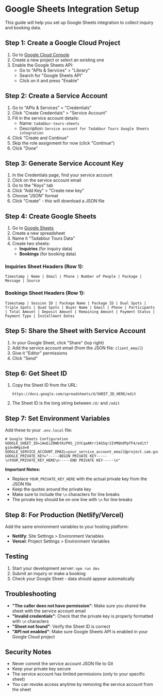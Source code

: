 # Google Sheets Integration Setup

This guide will help you set up Google Sheets integration to collect inquiry and booking data.

## Step 1: Create a Google Cloud Project

1. Go to [Google Cloud Console](https://console.cloud.google.com/)
2. Create a new project or select an existing one
3. Enable the Google Sheets API:
   - Go to "APIs & Services" > "Library"
   - Search for "Google Sheets API"
   - Click on it and press "Enable"

## Step 2: Create a Service Account

1. Go to "APIs & Services" > "Credentials"
2. Click "Create Credentials" > "Service Account"
3. Fill in the service account details:
   - Name: `tadabbur-tours-sheets`
   - Description: `Service account for Tadabbur Tours Google Sheets integration`
4. Click "Create and Continue"
5. Skip the role assignment for now (click "Continue")
6. Click "Done"

## Step 3: Generate Service Account Key

1. In the Credentials page, find your service account
2. Click on the service account email
3. Go to the "Keys" tab
4. Click "Add Key" > "Create new key"
5. Choose "JSON" format
6. Click "Create" - this will download a JSON file

## Step 4: Create Google Sheets

1. Go to [Google Sheets](https://sheets.google.com/)
2. Create a new spreadsheet
3. Name it "Tadabbur Tours Data"
4. Create two sheets:
   - **Inquiries** (for inquiry data)
   - **Bookings** (for booking data)

### Inquiries Sheet Headers (Row 1):
```
Timestamp | Name | Email | Phone | Number of People | Package | Message | Source
```

### Bookings Sheet Headers (Row 1):
```
Timestamp | Session ID | Package Name | Package ID | Dual Spots | Triple Spots | Quad Spots | Buyer Name | Email | Phone | Participants | Total Amount | Deposit Amount | Remaining Amount | Payment Status | Payment Type | Installment Dates
```

## Step 5: Share the Sheet with Service Account

1. In your Google Sheet, click "Share" (top right)
2. Add the service account email (from the JSON file: `client_email`)
3. Give it "Editor" permissions
4. Click "Send"

## Step 6: Get Sheet ID

1. Copy the Sheet ID from the URL:
   ```
   https://docs.google.com/spreadsheets/d/SHEET_ID_HERE/edit
   ```
2. The Sheet ID is the long string between `/d/` and `/edit`

## Step 7: Set Environment Variables

Add these to your `.env.local` file:

```env
# Google Sheets Configuration
GOOGLE_SHEET_ID=1AeEiZ0WbtKzP0S_jSYCqaAKrrI4G5qr2IVMQUdPpfF4/edit?gid=0#gid=0
GOOGLE_SERVICE_ACCOUNT_EMAIL=your_service_account_email@project.iam.gserviceaccount.com
GOOGLE_PRIVATE_KEY="-----BEGIN PRIVATE KEY-----\nYOUR_PRIVATE_KEY_HERE\n-----END PRIVATE KEY-----\n"
```

**Important Notes:**
- Replace `YOUR_PRIVATE_KEY_HERE` with the actual private key from the JSON file
- Keep the quotes around the private key
- Make sure to include the `\n` characters for line breaks
- The private key should be on one line with `\n` for line breaks

## Step 8: For Production (Netlify/Vercel)

Add the same environment variables to your hosting platform:
- **Netlify**: Site Settings > Environment Variables
- **Vercel**: Project Settings > Environment Variables

## Testing

1. Start your development server: `npm run dev`
2. Submit an inquiry or make a booking
3. Check your Google Sheet - data should appear automatically

## Troubleshooting

- **"The caller does not have permission"**: Make sure you shared the sheet with the service account email
- **"Invalid credentials"**: Check that the private key is properly formatted with `\n` characters
- **"Sheet not found"**: Verify the Sheet ID is correct
- **"API not enabled"**: Make sure Google Sheets API is enabled in your Google Cloud project

## Security Notes

- Never commit the service account JSON file to Git
- Keep your private key secure
- The service account has limited permissions (only to your specific sheet)
- You can revoke access anytime by removing the service account from the sheet
